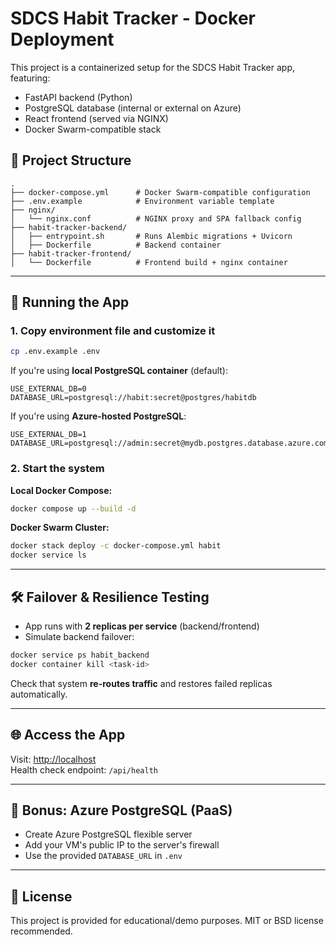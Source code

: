 # SDCS Habit Tracker - Docker Deployment

This project is a containerized setup for the SDCS Habit Tracker app, featuring:

- FastAPI backend (Python)
- PostgreSQL database (internal or external on Azure)
- React frontend (served via NGINX)
- Docker Swarm-compatible stack

## 🔧 Project Structure

```
.
├── docker-compose.yml      # Docker Swarm-compatible configuration
├── .env.example            # Environment variable template
├── nginx/
│   └── nginx.conf          # NGINX proxy and SPA fallback config
├── habit-tracker-backend/
│   ├── entrypoint.sh       # Runs Alembic migrations + Uvicorn
│   ├── Dockerfile          # Backend container
├── habit-tracker-frontend/
│   └── Dockerfile          # Frontend build + nginx container
```

---

## 🚀 Running the App

### 1. Copy environment file and customize it

```bash
cp .env.example .env
```

If you're using **local PostgreSQL container** (default):
```env
USE_EXTERNAL_DB=0
DATABASE_URL=postgresql://habit:secret@postgres/habitdb
```

If you're using **Azure-hosted PostgreSQL**:
```env
USE_EXTERNAL_DB=1
DATABASE_URL=postgresql://admin:secret@mydb.postgres.database.azure.com/habitdb
```

### 2. Start the system

**Local Docker Compose:**

```bash
docker compose up --build -d
```

**Docker Swarm Cluster:**

```bash
docker stack deploy -c docker-compose.yml habit
docker service ls
```

---

## 🛠 Failover & Resilience Testing

- App runs with **2 replicas per service** (backend/frontend)
- Simulate backend failover:

```bash
docker service ps habit_backend
docker container kill <task-id>
```

Check that system **re-routes traffic** and restores failed replicas automatically.

---

## 🌐 Access the App

Visit: [http://localhost](http://localhost)  
Health check endpoint: `/api/health`

---

## 🧪 Bonus: Azure PostgreSQL (PaaS)

- Create Azure PostgreSQL flexible server
- Add your VM's public IP to the server's firewall
- Use the provided `DATABASE_URL` in `.env`

---

## 📝 License

This project is provided for educational/demo purposes. MIT or BSD license recommended.